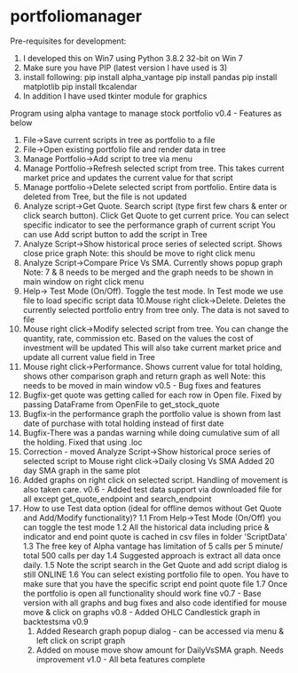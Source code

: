 # portfoliomanager
Pre-requisites for development:
1. I developed this on Win7 using Python 3.8.2 32-bit on Win 7
2. Make sure you have PIP (latest version I have used is 3)
3. install following:
    pip install alpha_vantage
    pip install pandas
    pip install matplotlib
    pip install tkcalendar
4. In addition I have used tkinter module for graphics

Program using alpha vantage to manage stock portfolio
v0.4 - Features as below
   1. File->Save current scripts in tree as portfolio  to a file
   2. File->Open existing portfolio file and render data in tree
   3. Manage Portfolio->Add script to tree via menu
   4. Manage Portfolio->Refresh selected script from tree. 
         This takes current market price and updates the current value for that script
   5. Manage portfolio->Delete selected script from portfolio. 
         Entire data is deleted from Tree, but the file is not updated
   6. Analyze script->Get Quote. Search script (type first few chars 
         & enter or click search button). Click Get Quote to get current price.
         You can select specific indicator to see the performance graph of current script
         You can use Add script button to add the script in Tree
   7. Analyze Script->Show historical proce series of selected script. Shows close price graph
         Note: this should be move to right click menu
   8. Analyze Script->Compare Price Vs SMA. Currently shows popup graph
         Note: 7 & 8 needs to be merged and the graph needs to be shown in main window on
                 right click menu
   9. Help-> Test Mode (On/Off). Toggle the test mode. In Test mode we use file to 
         load specific script data
   10.Mouse right click->Delete. Deletes the currently selected portfolio entry from tree only.
         The data is not saved to file
   11. Mouse right click->Modify selected script from tree. You can change the quantity,
         rate, commission etc. Based on the values the cost of investment will be updated
         This will also take current market price and update all current value field in Tree
   5. Mouse right click->Performance. Shows current value for total holding, shows other
         comparison graph and return graph as well
         Note: this needs to be moved in main window
v0.5 - Bug fixes and features
   1. Bugfix-get quote was getting called for each row in Open file. Fixed by passing DataFrame from OpenFile to get_stock_quote
   2. Bugfix-in the performance graph the portfolio value is shown from last date of purchase with total holding instead of first date
   3. Bugfix-There was a pandas warning while doing cumulative sum of all the holding. Fixed that using .loc
   5. Correction - moved  Analyze Script->Show historical proce series of selected script to Mouse right click->Daily closing Vs SMA
         Added 20 day SMA graph in the same plot
   6. Added graphs on right click on selected script. Handling of movement is also taken care.
v0.6 - Added test data support via downloaded file for all except get_quote_endpoint and search_endpoint
   1. How to use Test data option (ideal for offline demos without Get Quote and Add/Modify functionality)?
      1.1 From Help->Test Mode (On/Off) you can toggle the test mode
      1.2 All the historical data including price & indicator and end point quote is cached in csv files in folder 'ScriptData'
      1.3 The free key of Alpha vantage has limitation of 5 calls per 5 minute/ total 500 calls per day
      1.4 Suggested approach is extract all data once daily.
      1.5 Note the script search in the Get Quote and add script dialog is still ONLINE
      1.6 You can select existing portfolio file to open. You have to make sure that you have the specific script end point quote file
      1.7 Once the portfolio is open all functionality should work fine
 v0.7 - Base version with all graphs and bug fixes and also code identified for mouse move & click on graphs
 v0.8 - Added OHLC Candlestick graph in backtestsma
 v0.9
      1. Added Research graph popup dialog - can be accessed via menu & left click on script graph
      2. Added on mouse move show amount for DailyVsSMA graph. Needs improvement
 v1.0 - All beta features complete